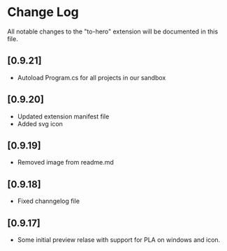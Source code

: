 # Change Log

All notable changes to the "to-hero" extension will be documented in this file.

## [0.9.21]
- Autoload Program.cs for all projects in our sandbox

## [0.9.20]
- Updated extension manifest file
- Added svg icon

## [0.9.19]
- Removed image from readme.md

## [0.9.18]
- Fixed channgelog file

## [0.9.17]
- Some initial preview relase with support for PLA on windows and icon.

